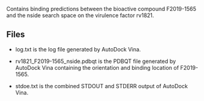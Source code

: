 Contains binding predictions between the bioactive compound F2019-1565 and the nside search space on the virulence factor rv1821.

## Files

- log.txt is the log file generated by AutoDock Vina.

- rv1821_F2019-1565_nside.pdbqt is the PDBQT file generated by AutoDock Vina containing the orientation and binding location of F2019-1565.

- stdoe.txt is the combined STDOUT and STDERR output of AutoDock Vina.


